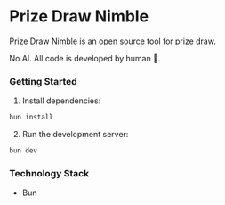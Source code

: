 # Prize Draw Nimble

Prize Draw Nimble is an open source tool for prize draw.

No AI. All code is developed by human &#128104;.

### Getting Started

1. Install dependencies:

```bash
bun install
```

2. Run the development server:

```bash
bun dev
```

### Technology Stack

- Bun